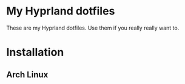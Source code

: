 # My Hyprland dotfiles
These are my Hyprland dotfiles. Use them if you really really want to.

# Installation

## Arch Linux
